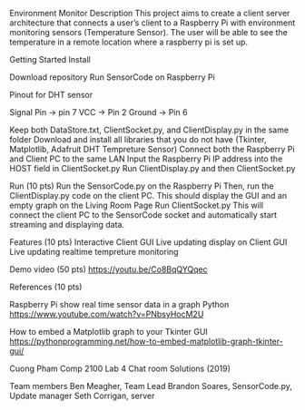Environment Monitor
Description 
This project aims to create a client server architecture that connects a user’s client to a Raspberry Pi with environment 
monitoring sensors (Temperature Sensor). The user will be able to see the temperature in a remote 
location where a raspberry pi is set up. 

Getting Started 
Install 

Download repository
Run SensorCode on Raspberry Pi

Pinout for DHT sensor

Signal Pin -> pin 7
VCC -> Pin 2
Ground -> Pin 6

Keep both DataStore.txt, ClientSocket.py, and ClientDisplay.py in the same folder
Download and install all libraries that you do not have (Tkinter, Matplotlib, Adafruit DHT Tempreture Sensor)
Connect both the Raspberry Pi and Client PC to the same LAN
Input the Raspberry Pi IP address into the HOST field in ClientSocket.py
Run ClientDisplay.py and then ClientSocket.py



Run (10 pts)
Run the SensorCode.py on the Raspberry Pi
Then, run the ClientDisplay.py code on the client PC.
This should display the GUI and an empty graph on the Living Room Page
Run ClientSocket.py
This will connect the client PC to the SensorCode socket and automatically start streaming and displaying data.


Features (10 pts)
Interactive Client GUI
Live updating display on Client GUI
Live updating realtime tempreture monitoring

Demo video (50 pts)
https://youtu.be/Co8BqQYQqec

References (10 pts)

Raspberry Pi show real time sensor data in a graph Python
https://www.youtube.com/watch?v=PNbsyHocM2U

How to embed a Matplotlib graph to your Tkinter GUI
https://pythonprogramming.net/how-to-embed-matplotlib-graph-tkinter-gui/

Cuong Pham Comp 2100 Lab 4 Chat room Solutions (2019)

Team members
Ben Meagher, Team Lead
Brandon Soares, SensorCode.py, Update manager
Seth Corrigan, server


